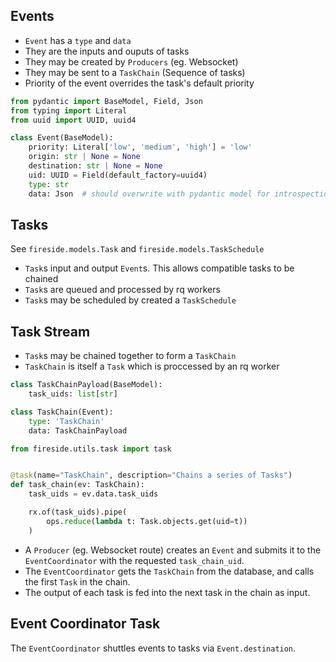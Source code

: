 ## Events

- `Event` has a `type` and `data`
- They are the inputs and ouputs of tasks
- They may be created by `Producers` (eg. Websocket)
- They may be sent to a `TaskChain` (Sequence of tasks)
- Priority of the event overrides the task's default priority

```python
from pydantic import BaseModel, Field, Json
from typing import Literal
from uuid import UUID, uuid4

class Event(BaseModel):
    priority: Literal['low', 'medium', 'high'] = 'low'
    origin: str | None = None
    destination: str | None = None
    uid: UUID = Field(default_factory=uuid4)
    type: str
    data: Json  # should overwrite with pydantic model for introspection
```

## Tasks

See `fireside.models.Task` and `fireside.models.TaskSchedule`

- `Task`s input and output `Event`s. This allows compatible tasks to be chained
- `Task`s are queued and processed by rq workers
- `Task`s may be scheduled by created a `TaskSchedule`

## Task Stream

- `Task`s may be chained together to form a `TaskChain`
- `TaskChain` is itself a `Task` which is proccessed by an rq worker

```python
class TaskChainPayload(BaseModel):
    task_uids: list[str]

class TaskChain(Event):
    type: 'TaskChain'
    data: TaskChainPayload

from fireside.utils.task import task


@task(name="TaskChain", description="Chains a series of Tasks")
def task_chain(ev: TaskChain):
    task_uids = ev.data.task_uids

    rx.of(task_uids).pipe(
        ops.reduce(lambda t: Task.objects.get(uid=t))
    )
```

- A `Producer` (eg. Websocket route) creates an `Event` and submits it to the `EventCoordinator` with the requested `task_chain_uid`.
- The `EventCoordinator` gets the `TaskChain` from the database, and calls the first `Task` in the chain.
- The output of each task is fed into the next task in the chain as input.

## Event Coordinator Task

The `EventCoordinator` shuttles events to tasks via `Event.destination`.
